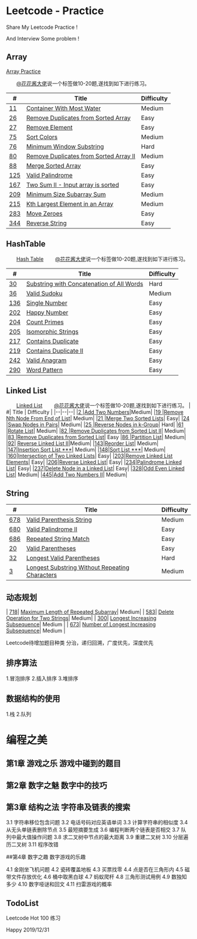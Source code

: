 # Leetcode - Practice

Share My Leetcode Practice !

And Interview Some problem !

## Array

[Array Practice](https://leetcode.com/problemset/all/?topicSlugs=array)


&emsp;&emsp;[@花花酱大佬](https://www.youtube.com/user/xxfflower)说一个标签做10-20题,遂找到如下进行练习。

|  #| Title | Difficulty |
|--|--|--|
|   [11](https://leetcode-cn.com/problems/container-with-most-water/)|  [Container With Most Water](https://leetcode.com/problems/container-with-most-water/)| Medium|
|   [26](https://leetcode-cn.com/problems/remove-duplicates-from-sorted-array/)|  [ Remove Duplicates from Sorted Array](https://leetcode.com/problems/remove-duplicates-from-sorted-array/)| Easy|
|   [27](https://leetcode-cn.com/problems/remove-element/)|  [Remove Element](https://leetcode.com/problems/remove-element/)| Easy|
|   [75 ](https://leetcode-cn.com/problems/sort-colors/)|  [Sort Colors](https://leetcode.com/problems/sort-colors/)| Medium|
|   [76 ](https://leetcode-cn.com/problems/minimum-window-substring/)|  [Minimum Window Substring](https://leetcode.com/problems/minimum-window-substring/)| Hard|
|   [80 ](https://leetcode-cn.com/problems/remove-duplicates-from-sorted-array-ii/)|  [ Remove Duplicates from Sorted Array II](https://leetcode.com/problems/remove-duplicates-from-sorted-array-ii/)| Medium|
|   [88 ](https://leetcode-cn.com/problems/merge-sorted-array/)|  [Merge Sorted Array](https://leetcode.com/problems/merge-sorted-array/)| Easy|
|   [125](https://leetcode-cn.com/problems/valid-palindrome/)|  [Valid Palindrome](https://leetcode.com/problems/valid-palindrome/)| Easy|
|   [167](https://leetcode-cn.com/problems/two-sum-ii-input-array-is-sorted/)|  [Two Sum II - Input array is sorted](https://leetcode.com/problems/two-sum-ii-input-array-is-sorted/)| Easy|
|   [209](https://leetcode-cn.com/problems/minimum-size-subarray-sum/)|  [Minimum Size Subarray Sum](https://leetcode.com/problems/minimum-size-subarray-sum/)| Medium|
|   [215](https://leetcode-cn.com/problems/kth-largest-element-in-an-array/)|  [Kth Largest Element in an Array](https://leetcode.com/problems/kth-largest-element-in-an-array/)| Medium|
|   [283](https://leetcode-cn.com/problems/move-zeroes/)|  [Move Zeroes](https://leetcode.com/problems/move-zeroes/)| Easy|
|   [344](https://leetcode-cn.com/problems/reverse-string/)|  [Reverse String](https://leetcode.com/problems/reverse-string/)| Easy|


## HashTable

&emsp;&emsp;[Hash Table](https://leetcode.com/problemset/all/?topicSlugs=hash-table)
&emsp;&emsp;[@花花酱大佬](https://www.youtube.com/user/xxfflower)说一个标签做10-20题,遂找到如下进行练习。

|  #| Title | Difficulty |
|--|--|--|
|[30 ](https://leetcode-cn.com/problems/substring-with-concatenation-of-all-words/)|[Substring with Concatenation of All Words](https://leetcode.com/problems/substring-with-concatenation-of-all-words/)|Hard|
|[36 ](https://leetcode-cn.com/problems/valid-sudoku/)|[Valid Sudoku ](https://leetcode.com/problems/valid-sudoku/)|Medium|
|[136](https://leetcode-cn.com/problems/single-number/)|[Single Number](https://leetcode.com/problems/single-number/)|Easy|
|[202](https://leetcode-cn.com/problems/happy-number/)|[Happy Number ](https://leetcode.com/problems/happy-number/)|Easy|
|[204](https://leetcode-cn.com/problems/count-primes/)|[Count Primes ](https://leetcode.com/problems/count-primes/)|Easy|
|[205](https://leetcode-cn.com/problems/isomorphic-strings/)|[Isomorphic Strings ](https://leetcode.com/problems/isomorphic-strings/)|Easy|
|[217](https://leetcode-cn.com/problems/contains-duplicate/)|[Contains Duplicate ](https://leetcode.com/problems/contains-duplicate/)|Easy|
|[219](https://leetcode-cn.com/problems/contains-duplicate-ii/)|[Contains Duplicate II](https://leetcode.com/problems/contains-duplicate-ii/)|Easy|
|[242](https://leetcode-cn.com/problems/valid-anagram/)|[Valid Anagram](https://leetcode.com/problems/valid-anagram/)|Easy|
|[290](https://leetcode-cn.com/problems/word-pattern/)|[Word Pattern ](https://leetcode.com/problems/word-pattern/)|Easy|


## Linked List


&emsp;&emsp;[Linked List](https://leetcode.com/problemset/all/?topicSlugs=linked-list)
&emsp;&emsp;[@花花酱大佬](https://www.youtube.com/user/xxfflower)说一个标签做10-20题,遂找到如下进行练习。
|  #| Title | Difficulty |
|--|--|--|
|[2  ](https://leetcode-cn.com/problems/add-two-numbers/)|[Add Two Numbers](https://leetcode.com/problems/add-two-numbers/)|Medium|
|[19 ](https://leetcode-cn.com/problems/remove-nth-node-from-end-of-list/)|[Remove Nth Node From End of List](https://leetcode.com/problems/remove-nth-node-from-end-of-list/)|  Medium|
|[21 ](https://leetcode-cn.com/problems/merge-two-sorted-lists/)|[Merge Two Sorted Lists](https://leetcode.com/problems/merge-two-sorted-lists/)|   Easy|
|[24 ](https://leetcode-cn.com/problems/swap-nodes-in-pairs/)|[Swap Nodes in Pairs](https://leetcode.com/problems/swap-nodes-in-pairs/)|   Medium|
|[25 ](https://leetcode-cn.com/problems/reverse-nodes-in-k-group/)|[Reverse Nodes in k-Group](https://leetcode.com/problems/reverse-nodes-in-k-group/)|  Hard|
|[61 ](https://leetcode-cn.com/problems/rotate-list/)|[Rotate List](https://leetcode.com/problems/rotate-list/)|   Medium|
|[82 ](https://leetcode-cn.com/problems/remove-duplicates-from-sorted-list-ii/)|[Remove Duplicates from Sorted List II](https://leetcode.com/problems/remove-duplicates-from-sorted-list-ii/)|  Medium|
|[83 ](https://leetcode-cn.com/problems/remove-duplicates-from-sorted-list/)|[Remove Duplicates from Sorted List](https://leetcode.com/problems/remove-duplicates-from-sorted-list/)|  Easy
|[86 ](https://leetcode-cn.com/problems/partition-list/)|[Partition List](https://leetcode.com/problems/partition-list/)|  Medium|
|[92](https://leetcode-cn.com/problems/reverse-linked-list-ii/)| [Reverse Linked List II](https://leetcode.com/problems/reverse-linked-list-ii/)|Medium|
|[143](https://leetcode-cn.com/problems/reorder-list/)|[Reorder List](https://leetcode.com/problems/reorder-list/)|  Medium|
|[147](https://leetcode-cn.com/problems/insertion-sort-list/)|[Insertion Sort List ***](https://leetcode.com/problems/insertion-sort-list/)|  Medium|
|[148](https://leetcode-cn.com/problems/sort-list/)|[Sort List ***](https://leetcode.com/problems/sort-list/)|  Medium|
|[160](https://leetcode-cn.com/problems/intersection-of-two-linked-lists/)|[Intersection of Two Linked Lists](https://leetcode.com/problems/intersection-of-two-linked-lists/)|  Easy|
|[203](https://leetcode-cn.com/problems/remove-linked-list-elements/)|[Remove Linked List Elements](https://leetcode.com/problems/remove-linked-list-elements/)|  Easy|
|[206](https://leetcode-cn.com/problems/reverse-linked-list/)|[Reverse Linked List](https://leetcode.com/problems/reverse-linked-list/)|  Easy|
|[234](https://leetcode-cn.com/problems/palindrome-linked-list/)|[Palindrome Linked List](https://leetcode.com/problems/palindrome-linked-list/)|  Easy|
|[237](https://leetcode-cn.com/problems/delete-node-in-a-linked-list/)|[Delete Node in a Linked List](https://leetcode.com/problems/delete-node-in-a-linked-list/)|  Easy|
|[328](https://leetcode-cn.com/problems/odd-even-linked-list/)|[Odd Even Linked List](https://leetcode.com/problems/odd-even-linked-list/)|  Medium|
|[445](https://leetcode-cn.com/problems/add-two-numbers-ii/)|[Add Two Numbers II](https://leetcode.com/problems/add-two-numbers-ii/)|  Medium|

## String

|  #| Title | Difficulty |
|--|--|--|
|  [678](https://leetcode-cn.com/problems/valid-parenthesis-string/)|  [Valid Parenthesis String](https://leetcode.com/problems/valid-parenthesis-string/)| Medium|
|  [680](https://leetcode-cn.com/problems/valid-palindrome-ii/)|  [Valid Palindrome II](https://leetcode.com/problems/valid-palindrome-ii/)| Easy  |
|  [686](https://leetcode-cn.com/problems/repeated-string-match/)|  [Repeated String Match](https://leetcode.com/problems/repeated-string-match/)| Easy  |
|  [20](https://leetcode-cn.com/problems/valid-parentheses/)|  [ Valid Parentheses](https://leetcode.com/problems/valid-parentheses/)| Easy  |
|  [32](https://leetcode-cn.com/problems/longest-valid-parentheses/)|  [ Longest Valid Parentheses ](https://leetcode.com/problems/longest-valid-parentheses/)| Hard  |
|  [3](https://leetcode-cb.com/problems/longest-substring-without-repeating-characters/)|  [ Longest Substring Without Repeating Characters](https://leetcode.com/problems/longest-substring-without-repeating-characters/)| Medium  |


## 动态规划

|  [718](https://leetcode-cn.com/problems/maximum-length-of-repeated-subarray/)|  [Maximum Length of Repeated Subarray](https://leetcode.com/problems/maximum-length-of-repeated-subarray/)| Medium|
|  [583](https://leetcode-cn.com/problems/delete-operation-for-two-strings/)|  [Delete Operation for Two Strings](https://leetcode.com/problems/delete-operation-for-two-strings/)| Medium|
|  [300](https://leetcode-cn.com/problems/longest-increasing-subsequence/)|  [ Longest Increasing Subsequence](https://leetcode.com/problems/longest-increasing-subsequence/)| Medium  |
|  [673](https://leetcode-cn.com/problems/number-of-longest-increasing-subsequence/)|  [ Number of Longest Increasing Subsequence](https://leetcode.com/problems/number-of-longest-increasing-subsequence/)| Medium  |



Leetcode待增加题目种类
分治，递归回溯，广度优先，深度优先






## 排序算法

1.冒泡排序
2.插入排序
3.堆排序

## 数据结构的使用

1.栈
2.队列


# 编程之美

## 第1章 游戏之乐 游戏中碰到的题目

## 第2章 数字之魅 数字中的技巧


## 第3章 结构之法 字符串及链表的搜索

3.1 字符串移位包含问题
3.2 电话号码对应英语单词
3.3 计算字符串的相似度
3.4 从无头单链表删除节点
3.5 最短摘要生成
3.6 编程判断两个链表是否相交
3.7 队列中最大值操作问题
3.8 求二叉树中节点的最大距离
3.9 重建二叉树
3.10 分层遍历二叉树
3.11 程序改错

##第4章 数字之趣 数字游戏的乐趣

4.1 金刚坐飞机问题
4.2 瓷砖覆盖地板
4.3 买票找零
4.4 点是否在三角形内
4.5 磁带文件存放优化
4.6 桶中取黑白球
4.7 蚂蚁爬杆
4.8 三角形测试用例
4.9 数独知多少
4.10 数字哑谜和回文
4.11 扫雷游戏的概率

## TodoList

Leetcode Hot 100 练习



Happy 2019/12/31